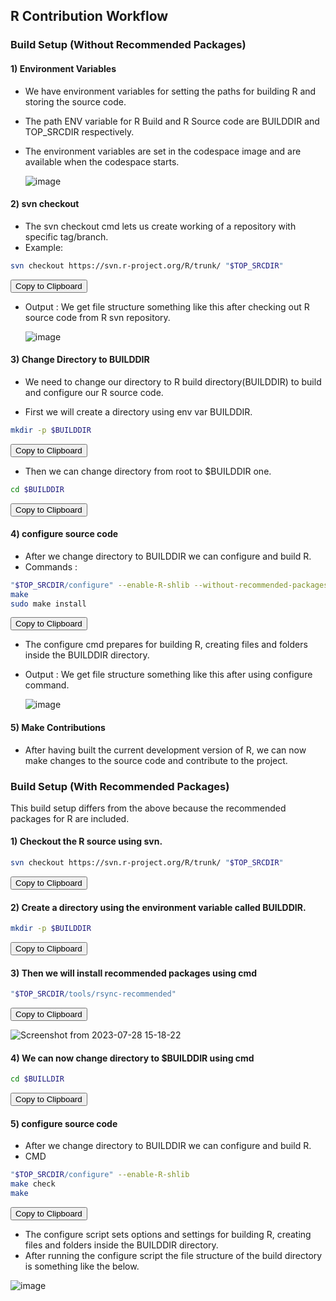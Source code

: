<script src="https://cdnjs.cloudflare.com/ajax/libs/clipboard.js/2.0.8/clipboard.min.js"></script>
## R Contribution Workflow

### Build Setup (Without Recommended Packages)
#### 1) Environment Variables

- We have environment variables for setting the paths for building R and storing the source code.
- The path ENV variable for R Build and R Source code are BUILDDIR and TOP_SRCDIR respectively.
- The environment variables are set in the codespace image and are available when the codespace starts.

  ![image](https://github.com/r-devel/r-dev-env/assets/72031540/6b6cb661-cde3-4c69-845a-a6a281c18ec2)

#### 2) svn checkout

- The svn checkout cmd lets us create working of a repository with specific tag/branch.
- Example:

```{.bash .clipboard-target .code-block-1}
svn checkout https://svn.r-project.org/R/trunk/ "$TOP_SRCDIR"
```
<button class="btn custom-btn" data-clipboard-target=".code-block-1">
   Copy to Clipboard
</button>

- Output : We get file structure something like this after checking out R source code from R svn repository.

   ![image](https://github.com/r-devel/r-dev-env/assets/72031540/2bce81e5-5ac7-45ec-b925-9222b0919cd8)

#### 3) Change Directory to BUILDDIR
   
- We need to change our directory to R build directory(BUILDDIR) to build and configure our R source code.

- First we will create a directory using env var BUILDDIR.
```{.bash .clipboard-target .code-block-2}
mkdir -p $BUILDDIR
```
<button class="btn custom-btn" data-clipboard-target=".code-block-2">
   Copy to Clipboard
</button>

- Then we can change directory from root to $BUILDDIR one.

```{.bash .clipboard-target .code-block-3}
cd $BUILDDIR
```
<button class="btn custom-btn" data-clipboard-target=".code-block-3">
   Copy to Clipboard
</button>
     
#### 4) configure source code
- After we change directory to BUILDDIR we can configure and build R.
- Commands :

```{.bash .clipboard-target .code-block-4}
"$TOP_SRCDIR/configure" --enable-R-shlib --without-recommended-packages
make
sudo make install
```
<button class="btn custom-btn" data-clipboard-target=".code-block-4">
   Copy to Clipboard
</button>

- The configure cmd prepares for building R, creating files and folders inside the BUILDDIR directory.
- Output : We get file structure something like this after using configure command.
     
   ![image](https://github.com/r-devel/r-dev-env/assets/72031540/0d4878fa-c1a8-462b-8365-76cc5dadf734)

#### 5) Make Contributions

- After having built the current development version of R, we can now make changes to the source code and contribute to the project.

### Build Setup (With Recommended Packages)
This build setup differs from the above because the recommended packages for R are included.

#### 1) Checkout the R source using svn.
```{.bash .clipboard-target .code-block-5}
svn checkout https://svn.r-project.org/R/trunk/ "$TOP_SRCDIR"
```
<button class="btn custom-btn" data-clipboard-target=".code-block-5">
   Copy to Clipboard
</button>

#### 2) Create a directory using the environment variable called BUILDDIR.
```{.bash .clipboard-target .code-block-6}
mkdir -p $BUILDDIR
```
<button class="btn custom-btn" data-clipboard-target=".code-block-6">
   Copy to Clipboard
</button>

#### 3) Then we will install recommended packages using cmd
```{.bash .clipboard-target .code-block-7}
"$TOP_SRCDIR/tools/rsync-recommended"
```
<button class="btn custom-btn" data-clipboard-target=".code-block-7">
   Copy to Clipboard
</button>

   ![Screenshot from 2023-07-28 15-18-22](https://github.com/r-devel/r-dev-env/assets/72031540/532a3f40-ab17-43b4-b729-ab57b2e3ffe9)
#### 4) We can now change directory to $BUILDDIR using cmd
   
```{.bash .clipboard-target .code-block-8}
cd $BUILLDIR
```
<button class="btn custom-btn" data-clipboard-target=".code-block-8">
   Copy to Clipboard
</button>

#### 5) configure source code
   - After we change directory to BUILDDIR we can configure and build R.
   - CMD
   
```{.bash .clipboard-target .code-block-9}
"$TOP_SRCDIR/configure" --enable-R-shlib
make check
make
```
<button class="btn custom-btn" data-clipboard-target=".code-block-9">
   Copy to Clipboard
</button>

   - The configure script sets options and settings for building R, creating files and folders inside the BUILDDIR directory.
   - After running the configure script the file structure of the build directory is something like the below.
     
   ![image](https://github.com/r-devel/r-dev-env/assets/72031540/0d4878fa-c1a8-462b-8365-76cc5dadf734)